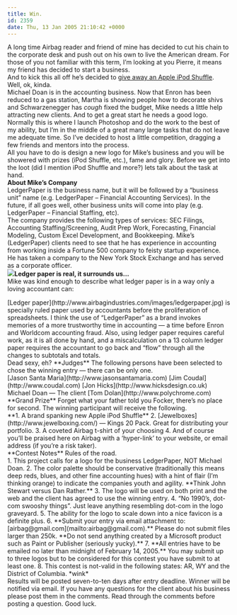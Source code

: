 ```yaml
---
title: Win.
id: 2359
date: Thu, 13 Jan 2005 21:10:42 +0000
---
```


A long time Airbag reader and friend of mine has decided to cut his chain to the corporate desk and push out on his own to live the American dream. For those of you not familiar with this term, I’m looking at you Pierre, it means my friend has decided to start a business.  
 And to kick this all off he’s decided to [give away an Apple iPod Shuffle](http://www.amazon.com/exec/obidos/ASIN/B0002ZAILY/airbag-20).  
 Well, ok, kinda.  
 Michael Doan is in the accounting business. Now that Enron has been reduced to a gas station, Martha is showing people how to decorate shivs and Schwarzenegger has *cough* fixed the budget, Mike needs a little help attracting new clients. And to get a great start he needs a good logo. Normally this is where I launch Photoshop and do the work to the best of my ability, but I’m in the middle of a great many large tasks that do not leave me adequate time. So I’ve decided to host a little competition, dragging a few friends and mentors into the process.  
 All you have to do is design a new logo for Mike’s business and you will be showered with prizes (iPod Shuffle, etc.), fame and glory. Before we get into the loot (did I mention iPod Shuffle and more?) lets talk about the task at hand.  
**About Mike’s Company**  
 LedgerPaper is the business name, but it will be followed by a “business unit” name (e.g. LedgerPaper – Financial Accounting Services). In the future, if all goes well, other business units will come into play (e.g. LedgerPaper – Financial Staffing, etc).  
 The company provides the following types of services: <span class="caps">SEC</span> Filings, Accounting Staffing/Screening, Audit Prep Work, Forecasting, Financial Modeling, Custom Excel Development, and Bookkeeping. Mike’s (LedgerPaper) clients need to see that he has experience in accounting from working inside a Fortune 500 company to feisty startup experience. He has taken a company to the New York Stock Exchange and has served as a corporate officer.  
[![](http://www.airbagindustries.com/images/ledgerpaper_sm.jpg)](http://www.airbagindustries.com/images/ledgerpaper.jpg)**Ledger paper is real, it surrounds us…**  
Mike was kind enough to describe what ledger paper is in a way only a loving accountant can:

<div class="quote">[Ledger paper](http://www.airbagindustries.com/images/ledgerpaper.jpg) is specially ruled paper used by accountants before the proliferation of spreadsheets. I think the use of “LedgerPaper” as a brand invokes memories of a more trustworthy time in accounting — a time before Enron and Worldcom accounting fraud. Also, using ledger paper requires careful work, as it is all done by hand, and a miscalculation on a 13 column ledger paper requires the accountant to go back and “flow” through all the changes to subtotals and totals.</div>Dead sexy, eh?  
**Judges**  
 The following persons have been selected to chose the winning entry — there can be only one.

<div class="block">[Jason Santa Maria](http://www.jasonsantamaria.com)  
[Jim Coudal](http://www.coudal.com)  
[Jon Hicks](http://www.hicksdesign.co.uk)  
 Michael Doan — The client  
[Tom Dolan](http://www.polychrome.com)</div>**Grand Prize**  
 Forget what your father told you Focker, there’s no place for second. The winning participant will receive the following.

<div class="block">**1. A brand spanking new Apple iPod Shuffle**  
 2. [Jewelboxes](http://www.jewelboxing.com/) — Kings 20 Pack. Great for distributing your portfolio.  
 3. A coveted Airbag t-shirt of your choosing  
 4. And of course you’ll be praised here on Airbag with a ‘hyper-link’ to your website, or email address (if you’re a risk taker).</div>**Contest Notes**  
 Rules of the road.

<div class="block">1. This project calls for a logo for the business LedgerPaper, <span class="caps">NOT</span> Michael Doan.  
 2. The color palette should be conservative (traditionally this means deep reds, blues, and other fine accounting hues) with a hint of flair (I’m thinking orange) to indicate the companies youth and agility. **Think John Stewart versus Dan Rather.**  
 3. The logo will be used on both print and the web and the client has agreed to use the winning entry.  
 4. “No 1990’s, dot-com swooshy things”. Just leave anything resembling dot-com in the logo graveyard.  
 5. The ability for the logo to scale down into a nice favicon is a definite plus.  
 6. **Submit your entry via email attachment to: [airbag@gmail.com](mailto:airbag@gmail.com).** Please do not submit files larger than 250k. **Do not send anything created by a Microsoft product such as Paint or Publisher (seriously yucky).**  
 7. **All entries have to be emailed no later than midnight of February 14, 2005.** You may submit up to three logos but to be considered for this contest you have submit to at least one.  
 8. This contest is not-valid in the following states: <span class="caps">AR, WY</span> and the District of Columbia. *wink*</div>Results will be posted seven-to-ten days after entry deadline. Winner will be notified via email.  
 If you have any questions for the client about his business please post them in the comments. Read through the comments before posting a question.  
 Good luck.


